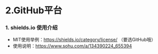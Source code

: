# 2.GitHub平台

### 1. shields.io 使用介绍

- MIT使用举例：https://shields.io/category/license/  （要选GitHub哦）
- 使用说明：https://www.sohu.com/a/134390224_655394